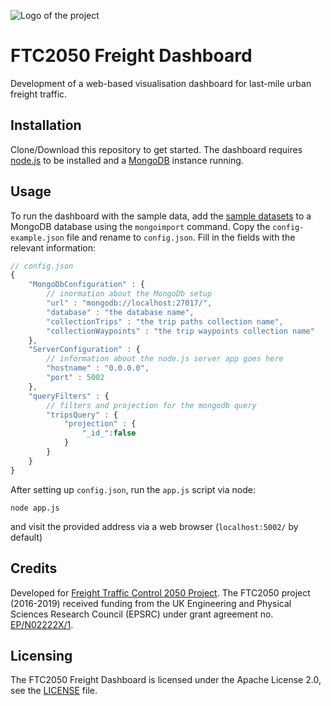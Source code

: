 ![Logo of the project](https://raw.githubusercontent.com/jehna/readme-best-practices/master/sample-logo.png)

# FTC2050 Freight Dashboard

Development of a web-based visualisation dashboard for last-mile urban freight traffic.

## Installation

Clone/Download this repository to get started.
The dashboard requires [node.js](https://nodejs.org/en/) to be installed and a [MongoDB](https://www.mongodb.com/) instance running.

## Usage

To run the dashboard with the sample data, add the [sample datasets](samples/mongoimport) to a MongoDB database using the `mongoimport` command.
Copy the `config-example.json` file and rename to `config.json`. Fill in the fields with the relevant information:

```javascript
// config.json
{
	"MongoDbConfiguration" : {
        // inormation about the MongoDb setup 
		"url" : "mongodb://localhost:27017/",
        "database" : "the database name",
		"collectionTrips" : "the trip paths collection name",
		"collectionWaypoints" : "the trip waypoints collection name" 
	},
	"ServerConfiguration" : {
        // information about the node.js server app goes here
		"hostname" : "0.0.0.0",
		"port" : 5002
	},
	"queryFilters" : {
        // filters and projection for the mongodb query
		"tripsQuery" : {
			"projection" : {
                "_id_":false
            }
		}
	}
}
```
After setting up `config.json`, run the `app.js` script via node:
```
node app.js
```
and visit the provided address via a web browser (`localhost:5002/` by default)

## Credits

Developed for [Freight Traffic Control 2050 Project](http://www.ftc2050.com/ "FTC 2050 Project Homepage"). The FTC2050 project (2016-2019) received funding from the UK Engineering and Physical Sciences Research Council (EPSRC) under grant agreement no. [EP/N02222X/1](http://gow.epsrc.ac.uk/NGBOViewGrant.aspx?GrantRef=EP/N02222X/1 "Official record of Grant EP/N0222X/1").

## Licensing

The FTC2050 Freight Dashboard is licensed under the Apache License 2.0, see the [LICENSE](LICENSE) file.